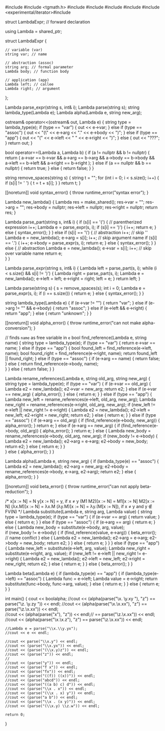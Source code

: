 #include <iostream>
#include <tgmath.h>
#include <cmath>
#include <vector>
#include <cstring>
#include <climits>
#include <experimental/iterator>#include <memory>

struct LambdaExpr; // forward declaration

using Lambda = shared_ptr<LambdaExpr>;

struct LambdaExpr {
    
    // variable (var)
    string var; // name
    
    // abstraction (assoc)
    string arg; // formal parameter
    Lambda body; // function body
    
    // application (app)
    Lambda left; // callee
    Lambda right; // argument
    
};

Lambda parse_expr(string s, int& i);
Lambda parse(string s);
string lambda_type(Lambda e);
Lambda alpha(Lambda e, string new_arg);


ostream& operator<<(ostream& out, Lambda e) {
    string type = lambda_type(e);
    if (type == "var") {
        out << e->var;
    } else if (type == "assoc") {
        out << "(\\" << e->arg << "." << e->body << ")";
    } else if (type == "app") {
        out << "(" << e->left << " " << e->right << ")";
    } else {
        out << "???";
    }
    return out;
}

bool operator==(Lambda a, Lambda b) {
    if (a != nullptr && b != nullptr) {
        return (
            a->var == b->var && 
            a->arg == b->arg &&
            a->body == b->body &&
            a->left == b->left &&
            a->right == b->right 
        );
    } else if (a == nullptr && b == nullptr) {
        return true;
    } else {
        return false;
    }
}

string remove_spaces(string s) {
    string t = "";
    for (int i = 0; i < s.size(); i++) {
        if (s[i] != ' ') {
            t = t + s[i];
        }
    }
    return t;
}

[[noreturn]]
void syntax_error() {
    throw runtime_error("syntax error");
}

Lambda new_lambda() {
    Lambda res = make_shared<LambdaExpr>();
    res->var = "";
    res->arg = "";
    res->body = nullptr;
    res->left = nullptr;
    res->right = nullptr;
    return res;
}

Lambda parse_part(string s, int& i) {
    if (s[i] == '(') {   // parentherized expression
        i++;
        Lambda e = parse_expr(s, i);
        if (s[i] == ')') {
            i++;
            return e;
        } else {
            syntax_error();
        }
    } else if (s[i] == '\\') {  // abstraction
        i++;  // skip '\'
        Lambda e = new_lambda();
        e->arg = s[i];
        i++;  // skip argument name
        if (s[i] == '.') {
            i++;
            e->body = parse_expr(s, i);
            return e;
        } else {
           syntax_error();
        }
    } else {  // abstraction 
        Lambda e = new_lambda();
        e->var = s[i];
        i++;  // skip over variable name 
        return e;        
    }
}

Lambda parse_expr(string s, int& i) {
    Lambda left = parse_part(s, i);
    while (i < s.size() && s[i] != ')') {
        Lambda right = parse_part(s, i);
        Lambda e = new_lambda();
        e->left = left;
        e->right = right;
        left = e;
    }
    return left;
}

Lambda parse(string s) {
    s = remove_spaces(s);
    int i = 0;
    Lambda e = parse_expr(s, i);
    if (i == s.size()) {
        return e;
    } else {
        syntax_error();
    }
}

string lambda_type(Lambda e) {
    if (e->var != "") {
        return "var";
    } else if (e->arg != "" && e->body) {
        return "assoc";
    } else if (e->left && e->right) {
        return "app";
    } else {
        return "unknown";
    }
}

[[noreturn]] 
void alpha_error() {
    throw runtime_error("can not make alpha-conversion");
}

// finds `name` as free variable in `e`
bool find_reference(Lambda e, string name) {
    string type = lambda_type(e);
    if (type == "var") {
        return e->var == name;
    } else if (type == "app") {
        bool found_left = find_reference(e->left, name);
        bool found_right = find_reference(e->right, name);
        return found_left || found_right;
    } else if (type == "assoc") {
        if (e->arg == name) {
            return false;
        } else {
            return find_reference(e->body, name);    
        }
    } else {
        return false;
    }
}

Lambda rename_references(Lambda e, string old_arg, string new_arg) {
    string type = lambda_type(e);
    if (type == "var") {
        if (e->var == old_arg) {
            Lambda e2 = new_lambda();
            e2->var = new_arg;
            return e2;
        } else if (e->var == new_arg) {
            alpha_error();
        } else { 
            return e;
        }
    } else if (type == "app") {
        Lambda new_left = rename_references(e->left, old_arg, new_arg);
        Lambda new_right = rename_references(e->right, old_arg, new_arg);
        if (new_left != e->left || new_right != e->right) {
            Lambda e2 = new_lambda();
            e2->left = new_left;
            e2->right = new_right;
            return e2;
        } else {
            return e;
        }
    } else if (type == "assoc") {
        if (e->arg == old_arg) {
            if (find_reference(e->body, new_arg)) {
                alpha_error();
            }
            return e;
        } else if (e->arg == new_arg) {
            if (find_reference(e->body, old_arg)) {
                alpha_error();
            } 
            return e;
        } else {
            Lambda new_body = rename_references(e->body, old_arg, new_arg);
            if (new_body != e->body) {
                Lambda e2 = new_lambda();
                e2->arg = e->arg;
                e2->body = new_body;
                return e2;
            } else {
                return e;
            }
        }         
    } else {
        alpha_error();
    }
}

Lambda alpha(Lambda e, string new_arg) {
    if (lambda_type(e) == "assoc") {
        Lambda e2 = new_lambda();
        e2->arg = new_arg;
        e2->body = rename_references(e->body, e->arg, e2->arg);
        return e2;
    } else {
        alpha_error();
    }
}

[[noreturn]] 
void beta_error() {
    throw runtime_error("can not apply beta-reduction");
}               

/*
x[x := N] = N
y[x := N] = y, if x ≠ y
(M1 M2)[x := N] = M1[x := N] M2[x := N]
(λx.M)[x := N] = λx.M
(λy.M)[x := N] = λy.(M[x := N]), if x ≠ y and y ∉ FV(N)
*/
Lambda substitute(Lambda e, string arg, Lambda value) {
    string type = lambda_type(e);
    if (type == "var") {
        if (e->var == arg) {
            return value;
        } else {
            return e;
        }
    } else if (type == "assoc") {
        if (e->arg == arg) {
            return e;
        } else {
            Lambda new_body = substitute(e->body, arg, value);            
            if (new_body != e->body) {
                if (find_reference(value, e->arg)) {
                    beta_error();  // name conflict
                } else {
                    Lambda e2 = new_lambda();
                    e2->arg = e->arg;
                    e2->body = new_body;
                    return e2;
                }
            } else {
                return e;
            }
        }
    } else if (type == "app") {
        Lambda new_left = substitute(e->left, arg, value);
        Lambda new_right = substitute(e->right, arg, value);
        if (new_left != e->left || new_right != e->right) {
            Lambda e2 = new_lambda();
            e2->left = new_left;
            e2->right = new_right;
            return e2;
        } else {
            return e;
        }
    } else {
        beta_error();
    }
}

Lambda beta(Lambda e) {
    if (lambda_type(e) == "app") {
        if (lambda_type(e->left) == "assoc") {
            Lambda func = e->left;
            Lambda value = e->right;
            return substitute(func->body, func->arg, value);
        } else {
            return e;
        }
    } else {
        return e;        
    }
}        

int main() {
    cout << boolalpha;
    //cout << (alpha(parse("\\x. \\y.xy "), "z") == parse("\\z. \\y.zy ")) << endl;
    //cout << (alpha(parse("\\x.\\x.xx"), "z") == parse("\\z.\\x.xx")) << endl;   
    //cout << (alpha(parse("x"), "z")) << endl;// == parse("\\z.\\x.xx")) << endl;   
    //cout << (alpha(parse("\\x.\\x.z"), "z") == parse("\\z.\\x.xx")) << endl;   
    
    //Lambda e = parse("\\x.\\y.yx");
    //cout << e << endl;

    //cout << parse("\\x.y") << endl;
    //cout << (parse("\\x.yx")) << endl;
    //cout << (parse("(\\x.y)z")) << endl;
    //cout << (parse("z")) << endl;
    //      
    //cout << (parse("y")) << endl;
    //cout << (parse("f x")) << endl;
    //cout << (parse("fx")) << endl;
    //cout << (parse("((f)) ((x))")) << endl;
    //cout << (parse("abcd")) << endl;
    //cout << (parse("((a b) c) d")) << endl;
    //cout << (parse("\\x . x")) << endl;
    //cout << (parse("(\\x . x) y")) << endl;
    //cout << (parse("a b")) << endl;
    //cout << (parse("\\x . (x y)")) << endl;
    //cout << (parse("(\\x.y) \\z.w")) << endl;

    return 0;
}


